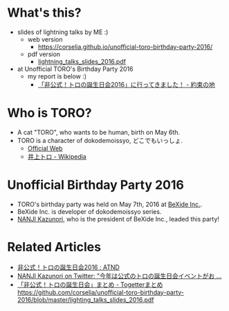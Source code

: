 # What's this?
- slides of lightning talks by ME :)
    - web version
        - https://corselia.github.io/unofficial-toro-birthday-party-2016/
    - pdf version
        - [lightning_talks_slides_2016.pdf](/lightning_talks_slides_2016.pdf)
- at Unofficial TORO's Birthday Party 2016
    - my report is below :)
        - [「非公式！トロの誕生日会2016」に行ってきました！ - 約束の地](http://obel.hatenablog.jp/entry/20160509/1462723841)

# Who is TORO?
- A cat "TORO", who wants to be human, birth on May 6th.
- TORO is a character of dokodemoissyo, どこでもいっしょ.
    - [Official Web](http://www.jp.playstation.com/dokodemoissyo/)
    - [井上トロ - Wikipedia](https://ja.wikipedia.org/wiki/%E4%BA%95%E4%B8%8A%E3%83%88%E3%83%AD)

# Unofficial Birthday Party 2016
- TORO's birthday party was held on May 7th, 2016 at [BeXide Inc.](http://www.bexide.co.jp/).
- BeXide Inc. is developer of dokodemoissyo series.
- [NANJI Kazunori](https://twitter.com/torotiti), who is the president of BeXide Inc., leaded this party!

# Related Articles
- [非公式！トロの誕生日会2016 : ATND](https://atnd.org/events/76902)
- [NANJI Kazunori on Twitter: "今年は公式のトロの誕生日会イベントがお ...](https://twitter.com/torotiti/status/722631500265443330)
- [「非公式！トロの誕生日会」まとめ - Togetterまとめ](https://togetter.com/li/973546)
https://github.com/corselia/unofficial-toro-birthday-party-2016/blob/master/lighting_talks_slides_2016.pdf
